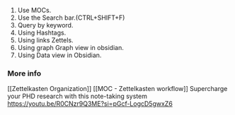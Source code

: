 1. Use MOCs.
2. Use the Search bar.(CTRL+SHIFT+F)
3. Query by keyword.
4. Using Hashtags.
5. Using links Zettels.
6. Using graph Graph view in obsidian.
7. Using Data view in Obsidian.
### More info
[[Zettelkasten Organization]]
[[MOC - Zettelkasten workflow]]
Supercharge your PHD research with this note-taking system 
https://youtu.be/R0CNzr9Q3ME?si=pGcf-LogcD5gwxZ6